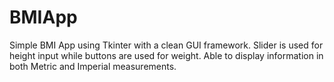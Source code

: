 # BMIApp
Simple BMI App using Tkinter with a clean GUI framework.
Slider is used for height input while buttons are used for weight.
Able to display information in both Metric and Imperial measurements.
